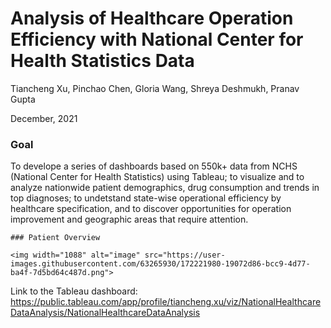 # Analysis of Healthcare Operation Efficiency with National Center for Health Statistics Data



Tiancheng Xu, Pinchao Chen, Gloria Wang, Shreya Deshmukh, Pranav Gupta

December, 2021

### Goal

To develope a series of dashboards based on 550k+ data from NCHS (National Center for Health Statistics) using Tableau; to visualize and to analyze nationwide patient demographics, drug consumption and trends in top diagnoses; to undetstand state-wise operational efficiency by healthcare specification, and to discover opportunities for operation improvement and geographic areas that require attention.

```
### Patient Overview

<img width="1088" alt="image" src="https://user-images.githubusercontent.com/63265930/172221980-19072d86-bcc9-4d77-ba4f-7d5bd64c487d.png">

```


Link to the Tableau dashboard: https://public.tableau.com/app/profile/tiancheng.xu/viz/NationalHealthcareDataAnalysis/NationalHealthcareDataAnalysis

